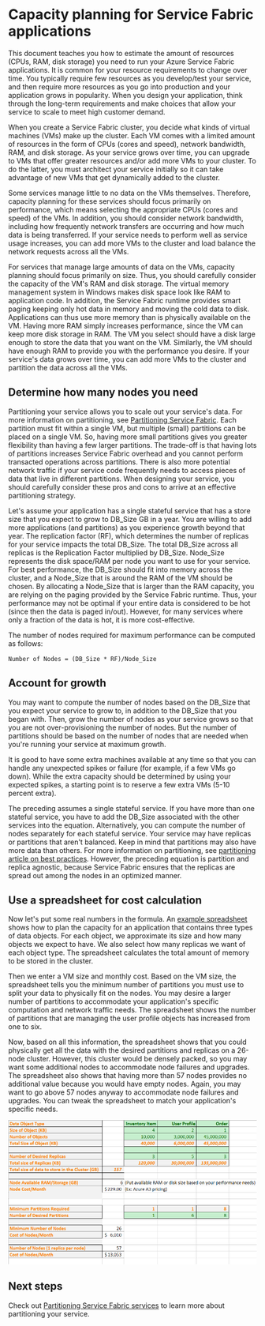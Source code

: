 <properties
   pageTitle="Capacity planning for Service Fabric apps | Azure"
   description="Describes how to identify the number of compute nodes required for a Service Fabric application"
   services="service-fabric"
   documentationCenter=".net"
   authors="mani-ramaswamy"
   manager="markfuss"
   editor=""/>

<tags
   ms.service="service-fabric"
   ms.devlang="dotnet"
   ms.topic="article"
   ms.tgt_pltfrm="NA"
   ms.workload="NA"
   ms.date="09/14/2016"
   ms.author="subramar"/>


# Capacity planning for Service Fabric applications


This document teaches you how to estimate the amount of resources (CPUs, RAM, disk storage) you need to run your Azure Service Fabric applications. It is common for your resource requirements to change over time. You typically require few resources as you develop/test your service, and then require more resources as you go into production and your application grows in popularity. When you design your application, think through the long-term requirements and make choices that allow your service to scale to meet high customer demand.

 When you create a Service Fabric cluster, you decide what kinds of virtual machines (VMs) make up the cluster. Each VM comes with a limited amount of resources in the form of CPUs (cores and speed), network bandwidth, RAM, and disk storage. As your service grows over time, you can upgrade to VMs that offer greater resources and/or add more VMs to your cluster. To do the latter, you must architect your service initially so it can take advantage of new VMs that get dynamically added to the cluster.

Some services manage little to no data on the VMs themselves. Therefore, capacity planning for these services should focus primarily on performance, which means selecting the appropriate CPUs (cores and speed) of the VMs. In addition, you should consider network bandwidth, including how frequently network transfers are occurring and how much data is being transferred. If your service needs to perform well as service usage increases, you can add more VMs to the cluster and load balance the network requests across all the VMs.

For services that manage large amounts of data on the VMs, capacity planning should focus primarily on size. Thus, you should carefully consider the capacity of the VM's RAM and disk storage. The virtual memory management system in Windows makes disk space look like RAM to application code. In addition, the Service Fabric runtime provides smart paging keeping only hot data in memory and moving the cold data to disk. Applications can thus use more memory than is physically available on the VM. Having more RAM simply increases performance, since the VM can keep more disk storage in RAM. The VM you select should have a disk large enough to store the data that you want on the VM. Similarly, the VM should have enough RAM to provide you with the performance you desire. If your service's data grows over time, you can add more VMs to the cluster and partition the data across all the VMs.

## Determine how many nodes you need

Partitioning your service allows you to scale out your service's data. For more information on partitioning, see [Partitioning Service Fabric](/documentation/articles/service-fabric-concepts-partitioning/). Each partition must fit within a single VM, but multiple (small) partitions can be placed on a single VM. So, having more small partitions gives you greater flexibility than having a few larger partitions. The trade-off is that having lots of partitions increases Service Fabric overhead and you cannot perform transacted operations across partitions. There is also more potential network traffic if your service code frequently needs to access pieces of data that live in different partitions. When designing your service, you should carefully consider these pros and cons to arrive at an effective partitioning strategy.

Let's assume your application has a single stateful service that has a store size that you expect to grow to DB_Size GB in a year. You are willing to add more applications (and partitions) as you experience growth beyond that year.  The replication factor (RF), which determines the number of replicas for your service impacts the total DB_Size. The total DB_Size across all replicas is the Replication Factor multiplied by DB_Size.  Node_Size represents the disk space/RAM per node you want to use for your service. For best performance, the DB_Size should fit into memory across the cluster, and a Node_Size that is around the RAM of the VM should be chosen. By allocating a Node_Size that is larger than the RAM capacity, you are relying on the paging provided by the Service Fabric runtime. Thus, your performance may not be optimal if your entire data is considered to be hot (since then the data is paged in/out). However, for many services where only a fraction of the data is hot, it is more cost-effective.

The number of nodes required for maximum performance can be computed as follows:

```
Number of Nodes = (DB_Size * RF)/Node_Size

```


## Account for growth

You may want to compute the number of nodes based on the DB_Size that you expect your service to grow to, in addition to the DB_Size that you began with. Then, grow the number of nodes as your service grows so that you are not over-provisioning the number of nodes. But the number of partitions should be based on the number of nodes that are needed when you're running your service at maximum growth.

It is good to have some extra machines available at any time so that you can handle any unexpected spikes or failure (for example, if a few VMs go down).  While the extra capacity should be determined by using your expected spikes, a starting point is to reserve a few extra VMs (5-10 percent extra).

The preceding assumes a single stateful service. If you have more than one stateful service, you have to add the DB_Size associated with the other services into the equation. Alternatively, you can compute the number of nodes separately for each stateful service.  Your service may have replicas or partitions that aren't balanced. Keep in mind that partitions may also have more data than others. For more information on partitioning, see [partitioning article on best practices](/documentation/articles/service-fabric-concepts-partitioning/). However, the preceding equation is partition and replica agnostic, because Service Fabric ensures that the replicas are spread out among the nodes in an optimized manner.


## Use a spreadsheet for cost calculation

Now let's put some real numbers in the formula. An [example spreadsheet](https://servicefabricsdkstorage.blob.core.chinacloudapi.cn/publicrelease/SF%20VM%20Cost%20calculator-NEW.xlsx) shows how to plan the capacity for an application that contains three types of data objects. For each object, we approximate its size and how many objects we expect to have. We also select how many replicas we want of each object type. The spreadsheet calculates the total amount of memory to be stored in the cluster.

Then we enter a VM size and monthly cost. Based on the VM size, the spreadsheet tells you the minimum number of partitions you must use to split your data to physically fit on the nodes. You may desire a larger number of partitions to accommodate your application's specific computation and network traffic needs. The spreadsheet shows the number of partitions that are managing the user profile objects has increased from one to six.

Now, based on all this information, the spreadsheet shows that you could physically get all the data with the desired partitions and replicas on a 26-node cluster. However, this cluster would be densely packed, so you may want some additional nodes to accommodate node failures and upgrades. The spreadsheet also shows that having more than 57 nodes provides no additional value because you would have empty nodes. Again, you may want to go above 57 nodes anyway to accommodate node failures and upgrades. You can tweak the spreadsheet to match your application's specific needs.   

![Spreadsheet for cost calculation][Image1]



## Next steps

Check out [Partitioning Service Fabric services][10] to learn more about partitioning your service.



<!--Image references-->
[Image1]: ./media/SF-Cost.png

<!--Link references--In actual articles, you only need a single period before the slash-->
[10]: /documentation/articles/service-fabric-concepts-partitioning/
